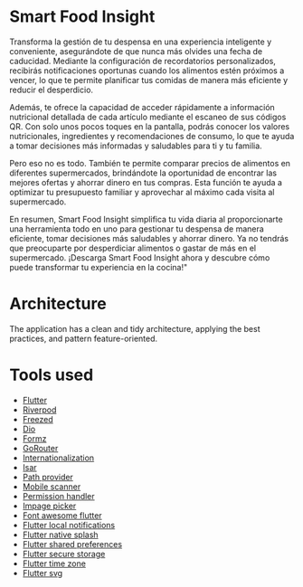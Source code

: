 # Smart Food Insight

Transforma la gestión de tu despensa en una experiencia inteligente y conveniente, asegurándote de que nunca más olvides una fecha de caducidad. Mediante la configuración de recordatorios personalizados, recibirás notificaciones oportunas cuando los alimentos estén próximos a vencer, lo que te permite planificar tus comidas de manera más eficiente y reducir el desperdicio.

Además, te ofrece la capacidad de acceder rápidamente a información nutricional detallada de cada artículo mediante el escaneo de sus códigos QR. Con solo unos pocos toques en la pantalla, podrás conocer los valores nutricionales, ingredientes y recomendaciones de consumo, lo que te ayuda a tomar decisiones más informadas y saludables para ti y tu familia.

Pero eso no es todo. También te permite comparar precios de alimentos en diferentes supermercados, brindándote la oportunidad de encontrar las mejores ofertas y ahorrar dinero en tus compras. Esta función te ayuda a optimizar tu presupuesto familiar y aprovechar al máximo cada visita al supermercado.

En resumen, Smart Food Insight simplifica tu vida diaria al proporcionarte una herramienta todo en uno para gestionar tu despensa de manera eficiente, tomar decisiones más saludables y ahorrar dinero. Ya no tendrás que preocuparte por desperdiciar alimentos o gastar de más en el supermercado. ¡Descarga Smart Food Insight ahora y descubre cómo puede transformar tu experiencia en la cocina!"

# Architecture
The application has a clean and tidy architecture, applying the best practices, and pattern feature-oriented.

# Tools used
* [Flutter](https://flutter.dev/)
* [Riverpod](https://pub.dev/packages/riverpod)
* [Freezed](https://pub.dev/packages/freezed)
* [Dio](https://pub.dev/packages/dio)
* [Formz](https://pub.dev/packages/formz)
* [GoRouter](https://pub.dev/packages/go_router)
* [Internationalization](https://docs.flutter.dev/ui/accessibility-and-localization/internationalization)
* [Isar](https://pub.dev/packages/isar)
* [Path provider](https://pub.dev/packages/path_provider)
* [Mobile scanner](https://pub.dev/packages/mobile_scanner)
* [Permission handler](https://pub.dev/packages/permission_handler)
* [Impage picker](https://pub.dev/packages/image_picker)
* [Font awesome flutter](https://pub.dev/packages/font_awesome_flutter)
* [Flutter local notifications](https://pub.dev/packages/flutter_local_notifications)
* [Flutter native splash](https://pub.dev/packages/flutter_native_splash)
* [Flutter shared preferences](https://pub.dev/packages/shared_preferences)
* [Flutter secure storage](https://pub.dev/packages/flutter_secure_storage)
* [Flutter time zone](https://pub.dev/packages/flutter_timezone)
* [Flutter svg](https://pub.dev/packages/flutter_svg)
